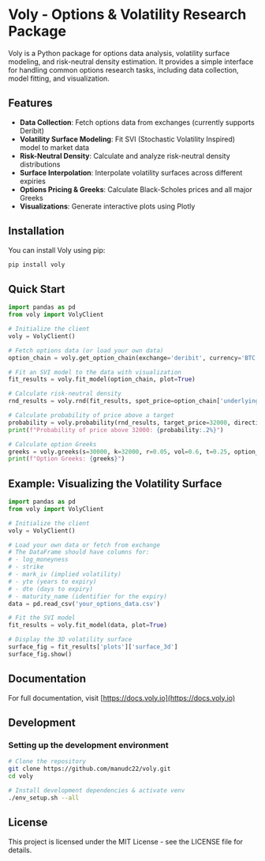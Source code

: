 # Voly - Options & Volatility Research Package

Voly is a Python package for options data analysis, volatility surface modeling, and risk-neutral density estimation. It provides a simple interface for handling common options research tasks, including data collection, model fitting, and visualization.

## Features

- **Data Collection**: Fetch options data from exchanges (currently supports Deribit)
- **Volatility Surface Modeling**: Fit SVI (Stochastic Volatility Inspired) model to market data
- **Risk-Neutral Density**: Calculate and analyze risk-neutral density distributions
- **Surface Interpolation**: Interpolate volatility surfaces across different expiries
- **Options Pricing & Greeks**: Calculate Black-Scholes prices and all major Greeks
- **Visualizations**: Generate interactive plots using Plotly

## Installation

You can install Voly using pip:

```bash
pip install voly
```

## Quick Start

```python
import pandas as pd
from voly import VolyClient

# Initialize the client
voly = VolyClient()

# Fetch options data (or load your own data)
option_chain = voly.get_option_chain(exchange='deribit', currency='BTC')

# Fit an SVI model to the data with visualization
fit_results = voly.fit_model(option_chain, plot=True)

# Calculate risk-neutral density
rnd_results = voly.rnd(fit_results, spot_price=option_chain['underlying_price'].iloc[0], plot=True)

# Calculate probability of price above a target
probability = voly.probability(rnd_results, target_price=32000, direction='above')
print(f"Probability of price above 32000: {probability:.2%}")

# Calculate option Greeks
greeks = voly.greeks(s=30000, k=32000, r=0.05, vol=0.6, t=0.25, option_type='call')
print(f"Option Greeks: {greeks}")
```

## Example: Visualizing the Volatility Surface

```python
import pandas as pd
from voly import VolyClient

# Initialize the client
voly = VolyClient()

# Load your own data or fetch from exchange
# The DataFrame should have columns for:
# - log_moneyness
# - strike
# - mark_iv (implied volatility)
# - yte (years to expiry)
# - dte (days to expiry)
# - maturity_name (identifier for the expiry)
data = pd.read_csv('your_options_data.csv')

# Fit the SVI model
fit_results = voly.fit_model(data, plot=True)

# Display the 3D volatility surface
surface_fig = fit_results['plots']['surface_3d']
surface_fig.show()
```

## Documentation

For full documentation, visit [https://docs.voly.io](https://docs.voly.io)

## Development

### Setting up the development environment

```bash
# Clone the repository
git clone https://github.com/manudc22/voly.git
cd voly

# Install development dependencies & activate venv
./env_setup.sh --all
```

## License

This project is licensed under the MIT License - see the LICENSE file for details.